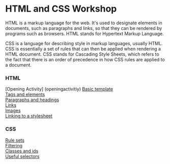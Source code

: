 # HTML and CSS Workshop

HTML is a markup language for the web. It's used to designate elements in documents, such as paragraphs and links, so that they can be rendered by programs such as browsers. HTML stands for Hypertext Markup Language.

CSS is a language for describing style in markup languages, usually HTML. CSS is essentially a set of rules that can then be applied when rendering a HTML document. CSS stands for Cascading Style Sheets, which refers to the fact that there is an order of precedence in how CSS rules are applied to a document.

### HTML

[Opening Activity] (openingactivitiy)
[Basic template](basic.md)  
[Tags and elements](elements.md)  
[Paragraphs and headings](p_and_h.md)  
[Links](links.md)  
[Images](images.md)  
[Linking to a stylesheet](stylesheet.md)  

### CSS

[Rule sets](rules.md)  
[Filtering](filter.md)  
[Classes and ids](classes.md)  
[Useful selectors](selectors.md)  
